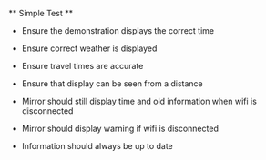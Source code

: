** Simple Test **

* Ensure the demonstration displays the correct time

* Ensure correct weather is displayed

* Ensure travel times are accurate

* Ensure that display can be seen from a distance

* Mirror should still display time and old information when wifi is disconnected

* Mirror should display warning if wifi is disconnected

* Information should always be up to date



